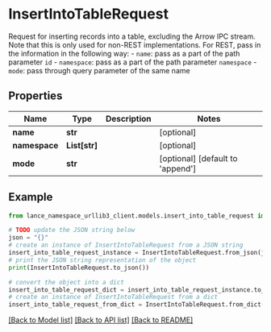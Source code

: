 # InsertIntoTableRequest

Request for inserting records into a table, excluding the Arrow IPC stream. Note that this is only used for non-REST implementations. For REST, pass in the information in the following way: - `name`: pass as a part of the path parameter `id` - `namespace`: pass as a part of the path parameter `namespace` - `mode`: pass through query parameter of the same name 

## Properties

Name | Type | Description | Notes
------------ | ------------- | ------------- | -------------
**name** | **str** |  | [optional] 
**namespace** | **List[str]** |  | [optional] 
**mode** | **str** |  | [optional] [default to 'append']

## Example

```python
from lance_namespace_urllib3_client.models.insert_into_table_request import InsertIntoTableRequest

# TODO update the JSON string below
json = "{}"
# create an instance of InsertIntoTableRequest from a JSON string
insert_into_table_request_instance = InsertIntoTableRequest.from_json(json)
# print the JSON string representation of the object
print(InsertIntoTableRequest.to_json())

# convert the object into a dict
insert_into_table_request_dict = insert_into_table_request_instance.to_dict()
# create an instance of InsertIntoTableRequest from a dict
insert_into_table_request_from_dict = InsertIntoTableRequest.from_dict(insert_into_table_request_dict)
```
[[Back to Model list]](../README.md#documentation-for-models) [[Back to API list]](../README.md#documentation-for-api-endpoints) [[Back to README]](../README.md)


